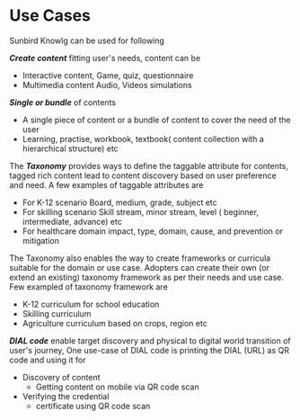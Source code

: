 # Use Cases

Sunbird Knowlg can be used for following&#x20;

_**Create content**_ fitting user's needs, content can be

* Interactive content, Game, quiz, questionnaire
* Multimedia  content Audio, Videos simulations

_**Single or bundle**_ of contents

* A single piece of content or a bundle of content to cover the need of the user
* Learning, practise, workbook, textbook( content collection with a hierarchical structure) etc

The _**Taxonomy**_ provides ways to define the taggable attribute for contents, tagged rich content lead to content discovery based on user preference and need. A few examples of taggable attributes are

* For K-12 scenario Board, medium, grade, subject etc
* For skilling scenario Skill stream, minor stream, level ( beginner, intermediate, advance) etc&#x20;
* For healthcare domain impact, type, domain, cause, and prevention or mitigation

The Taxonomy also enables the way to create frameworks or curricula suitable for the domain or use case. Adopters can create their own (or extend an existing) taxonomy framework as per their needs and use case. Few exampled of taxonomy framework are&#x20;

* K-12 curriculum for school education
* Skilling curriculum
* Agriculture curriculum based on crops, region etc

_**DIAL code**_ enable target discovery and physical to digital world transition of user's journey, One use-case of DIAL code is printing the DIAL (URL) as QR code and using it for

* Discovery of content
  * Getting content on mobile via QR code scan
* Verifying the credential
  * certificate using QR code scan







